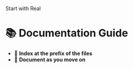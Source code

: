 Start with Real
# 📚 Documentation Guide

- 📂 **Index at the prefix of the files**
- 📝 **Document as you move on**

